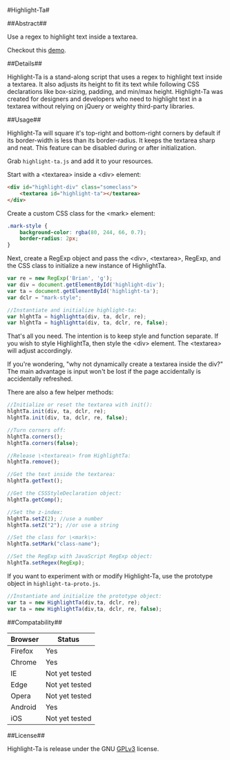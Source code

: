 #Highlight-Ta#

##Abstract##

Use a regex to highlight text inside a textarea.

Checkout this [demo]().

##Details##

Highlight-Ta is a stand-along script that uses a regex to highlight text inside a textarea. It also adjusts its height to fit its text while following CSS declarations like box-sizing, padding, and min/max height. Highlight-Ta was created for designers and developers who need to highlight text in a textarea without relying on jQuery or weighty third-party libraries.

##Usage##

Highlight-Ta will square it's top-right and bottom-right corners by default if its border-width is less than its border-radius. It keeps the textarea sharp and neat. This feature can be disabled during or after initialization.

Grab `highlight-ta.js` and add it to your resources.

Start with a \<textarea\> inside a \<div\> element:

```HTML
<div id="highlight-div" class="someclass">
	<textarea id="highlight-ta"></textarea>	
</div>
```

Create a custom CSS class for the \<mark\> element:

```CSS
.mark-style {
	background-color: rgba(80, 244, 66, 0.7);
	border-radius: 2px;
}
```

Next, create a RegExp object and pass the \<div\>, \<textarea\>, RegExp, and the CSS class to initialize a new instance of HighlightTa.

```Javascript
var re = new RegExp('Brian', 'g');
var div = document.getElementById('highlight-div');
var ta = document.getElementById('highlight-ta');
var dclr = "mark-style";

//Instantiate and initialize highlight-ta:
var hlghtTa = highlightta(div, ta, dclr, re);
var hlghtTa = highlightta(div, ta, dclr, re, false);
```

That's all you need. The intention is to keep style and function separate. If you wish to style HighlightTa, then style the \<div\> element. The \<textarea\> will adjust accordingly.

If you're wondering, "why not dynamically create a textarea inside the div?" The main advantage is input won't be lost if the page accidentally is accidentally refreshed.

There are also a few helper methods:

```Javascript
//Initialize or reset the textarea with init():
hlghtTa.init(div, ta, dclr, re);
hlghtTa.init(div, ta, dclr, re, false);

//Turn corners off:
hlghtTa.corners();
hlghtTa.corners(false);

//Release \<textarea\> from HighlightTa:
hlghtTa.remove();

//Get the text inside the textarea:
hlghtTa.getText();

//Get the CSSStyleDeclaration object:
hlghtTa.getComp();

//Set the z-index:
hlghtTa.setZ(2); //use a number
hlghtTa.setZ("2"); //or use a string

//Set the class for \<mark\>:
hlghtTa.setMark("class-name");

//Set the RegExp with JavaScript RegExp object:
hlghtTa.setRegex(RegExp);
```

If you want to experiment with or modify Highlight-Ta, use the prototype object in `highlight-ta-proto.js`.

```Javascript
//Instantiate and initialize the prototype object:
var ta = new HighlightTa(div,ta, dclr, re);
var ta = new HighlightTa(div,ta, dclr, re, false);
```

##Compatability##

Browser | Status
---|---
Firefox | Yes
Chrome | Yes
IE | Not yet tested
Edge | Not yet tested
Opera | Not yet tested
Android | Yes
iOS | Not yet tested

##License##

Highlight-Ta is release under the GNU [GPLv3](https://www.gnu.org/licenses/gpl-3.0.en.html) license.
